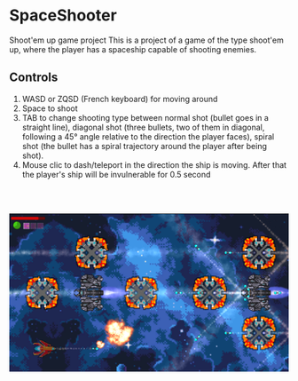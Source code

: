 # SpaceShooter
Shoot'em up game project
This is a project of a game of the type shoot'em up, where the player has a spaceship capable of shooting enemies.

## Controls
  1) WASD or ZQSD (French keyboard) for moving around
  2) Space to shoot
  3) TAB to change shooting type between normal shot (bullet goes in a straight line), diagonal shot (three bullets, two of them in diagonal, following a 45° angle relative to the direction the player faces), spiral shot (the bullet has a spiral trajectory around the player after being shot).
  4) Mouse clic to dash/teleport in the direction the ship is moving. After that the player's ship will be invulnerable for 0.5 second
  
<br/><br/>

![Alt text](https://github.com/FireHeartMaster/SpaceShooter/blob/master/Assets/Screenshots/screenshot.png?raw=true "Player and enemy ships flying and shooting in opposite directions")
